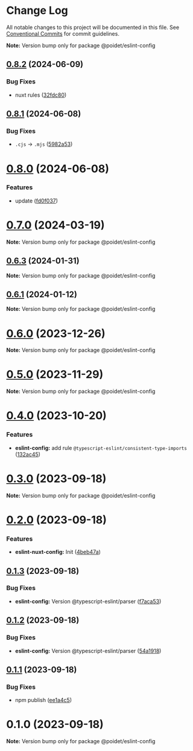 # Change Log

All notable changes to this project will be documented in this file.
See [Conventional Commits](https://conventionalcommits.org) for commit guidelines.

**Note:** Version bump only for package @poidet/eslint-config

## [0.8.2](https://github.com/poidet/config/compare/v0.8.1...v0.8.2) (2024-06-09)

### Bug Fixes

- nuxt rules ([32fdc80](https://github.com/poidet/config/commit/32fdc8064542aedf0a2fba2f92eba1ab7a6f32d5))

## [0.8.1](https://github.com/poidet/config/compare/v0.8.0...v0.8.1) (2024-06-08)

### Bug Fixes

- `.cjs` -> `.mjs` ([5982a53](https://github.com/poidet/config/commit/5982a53b4c111d2b24d481b756ad2cf494091f52))

# [0.8.0](https://github.com/poidet/config/compare/v0.7.0...v0.8.0) (2024-06-08)

### Features

- update ([fd0f037](https://github.com/poidet/config/commit/fd0f037320206fd61c350638de2dca5aeb2a2bab))

# [0.7.0](https://github.com/poidet/config/compare/v0.6.3...v0.7.0) (2024-03-19)

**Note:** Version bump only for package @poidet/eslint-config

## [0.6.3](https://github.com/poidet/config/compare/v0.6.2...v0.6.3) (2024-01-31)

**Note:** Version bump only for package @poidet/eslint-config

## [0.6.1](https://github.com/poidet/config/compare/v0.6.0...v0.6.1) (2024-01-12)

**Note:** Version bump only for package @poidet/eslint-config

# [0.6.0](https://github.com/poidet/config/compare/v0.5.0...v0.6.0) (2023-12-26)

**Note:** Version bump only for package @poidet/eslint-config

# [0.5.0](https://github.com/poidet/config/compare/v0.4.0...v0.5.0) (2023-11-29)

**Note:** Version bump only for package @poidet/eslint-config

# [0.4.0](https://github.com/poidet/config/compare/v0.3.0...v0.4.0) (2023-10-20)

### Features

- **eslint-config:** add rule `@typescript-eslint/consistent-type-imports` ([132ac45](https://github.com/poidet/config/commit/132ac45906c8d824f47f6944607c7e8c9dd349e1))

# [0.3.0](https://github.com/poidet/config/compare/v0.2.0...v0.3.0) (2023-09-18)

**Note:** Version bump only for package @poidet/eslint-config

# [0.2.0](https://github.com/poidet/config/compare/v0.1.3...v0.2.0) (2023-09-18)

### Features

- **eslint-nuxt-config:** Init ([4beb47a](https://github.com/poidet/config/commit/4beb47a21a54bd51068553f0ee04be89752a7893))

## [0.1.3](https://github.com/poidet/config/compare/v0.1.2...v0.1.3) (2023-09-18)

### Bug Fixes

- **eslint-config:** Version @typescript-eslint/parser ([f7aca53](https://github.com/poidet/config/commit/f7aca5337004b64608ddf08c50c6275daef4e5c1))

## [0.1.2](https://github.com/poidet/config/compare/v0.1.1...v0.1.2) (2023-09-18)

### Bug Fixes

- **eslint-config:** Version @typescript-eslint/parser ([54a1918](https://github.com/poidet/config/commit/54a1918663d92459fad28e8ee57980b0324ffd31))

## [0.1.1](https://github.com/poidet/config/compare/v0.1.0...v0.1.1) (2023-09-18)

### Bug Fixes

- npm publish ([ee1a4c5](https://github.com/poidet/config/commit/ee1a4c54e9568334d0484337b9ade88c206f4022))

# 0.1.0 (2023-09-18)

**Note:** Version bump only for package @poidet/eslint-config
